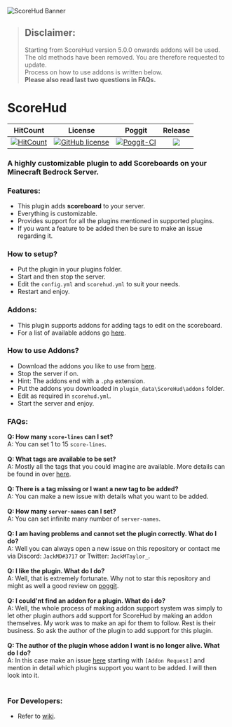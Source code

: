 ![ScoreHud Banner](https://github.com/JackMD/ScoreHud/blob/master/meta/ScoreHud.PNG)

>## Disclaimer: <br />
> Starting from ScoreHud version 5.0.0 onwards addons will be used. <br />
> The old methods have been removed. You are therefore requested to update. <br />
> Process on how to use addons is written below. <br />
> **Please also read last two questions in FAQs.**

# ScoreHud

| HitCount | License | Poggit | Release |
|:--:|:--:|:--:|:--:|
|[![HitCount](http://hits.dwyl.io/JackMD/ScoreHud.svg)](http://hits.dwyl.io/JackMD/ScoreHud)|[![GitHub license](https://img.shields.io/github/license/JackMD/ScoreHud.svg)](https://github.com/JackMD/ScoreHud/blob/master/LICENSE)|[![Poggit-CI](https://poggit.pmmp.io/ci.shield/JackMD/ScoreHud/ScoreHud)](https://poggit.pmmp.io/ci/JackMD/ScoreHud/ScoreHud)|[![](https://poggit.pmmp.io/shield.state/ScoreHud)](https://poggit.pmmp.io/p/ScoreHud)|

### A highly customizable plugin to add Scoreboards on your Minecraft Bedrock Server.

### Features:

 - This plugin adds **scoreboard** to your server.
 - Everything is customizable.
 - Provides support for all the plugins mentioned in supported plugins.
 - If you want a feature to be added then be sure to make an issue regarding it.
 
### How to setup?

 - Put the plugin in your plugins folder.
 - Start and then stop the server.
 - Edit the `config.yml` and `scorehud.yml` to suit your needs.
 - Restart and enjoy.
 
### Addons:

 - This plugin supports addons for adding tags to edit on the scoreboard.
 - For a list of available addons go [here](https://github.com/JackMD/ScoreHud-Addons).
 
### How to use Addons?

 - Download the addons you like to use from [here](https://github.com/JackMD/ScoreHud-Addons).
 - Stop the server if on.
 - Hint: The addons end with a `.php` extension.
 - Put the addons you downloaded in `plugin_data\ScoreHud\addons` folder.
 - Edit as required in `scorehud.yml`.
 - Start the server and enjoy.

### FAQs:

**Q: How many `score-lines` can I set?**<br />
A: You can set 1 to 15 `score-lines`. <br /><br />
**Q: What tags are available to be set?**<br />
A: Mostly all the tags that you could imagine are available. More details can be found in over [here](https://github.com/JackMD/ScoreHud/tree/addons). <br /><br />
**Q: There is a tag missing or I want a new tag to be added?**<br />
A: You can make a new issue with details what you want to be added. <br /><br />
**Q: How many `server-names` can I set?**<br />
A: You can set infinite many number of `server-names`. <br /><br />
**Q: I am having problems and cannot set the plugin correctly. What do I do?**<br />
A: Well you can always open a new issue on this repository or contact me via Discord: `JackMD#3717` or Twitter: `JackMTaylor_`. <br /><br />
**Q: I like the plugin. What do I do?**<br />
A: Well, that is extremely fortunate. Why not to star this repository and might as well a good review on [poggit](https://poggit.pmmp.io/p/ScoreHud).<br /><br />
**Q: I could'nt find an addon for a plugin. What do i do?**<br />
A: Well, the whole process of making addon support system was simply to let other plugin authors add support for ScoreHud by making an addon themselves. My work was to make an api for them to follow. Rest is their business. So ask the author of the plugin to add support for this plugin.<br /><br />
**Q: The author of the plugin whose addon I want is no longer alive. What do I do?**<br />
A: In this case make an issue [here](https://github.com/JackMD/ScoreHud/issues) starting with `[Addon Request]` and mention in detail which plugins support you want to be added. I will then look into it.<br /><br />

### For Developers:

 - Refer to [wiki](https://github.com/JackMD/ScoreHud/wiki).

